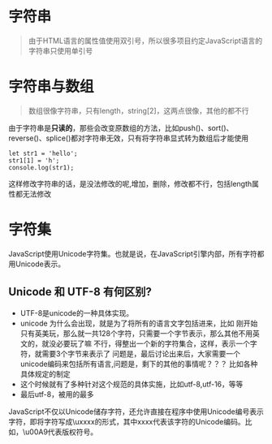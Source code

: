 # 字符串

> 由于HTML语言的属性值使用双引号，所以很多项目约定JavaScript语言的字符串只使用单引号

字符串与数组
============

> 数组很像字符串，只有length，string[2]，这两点很像，其他的都不行

由于字符串是**只读的**，那些会改变原数组的方法，比如push()、sort()、reverse()、splice()都对字符串无效，只有将字符串显式转为数组后才能使用

```
let str1 = 'hello';
str1[1] = 'h';
console.log(str1);
```
这样修改字符串的话，是没法修改的呢,增加，删除，修改都不行，包括length属性都无法修改





字符集
===========

JavaScript使用Unicode字符集。也就是说，在JavaScript引擎内部，所有字符都用Unicode表示。


Unicode 和 UTF-8 有何区别?
-----------------
* UTF-8是unicode的一种具体实现。
* unicode 为什么会出现，就是为了将所有的语言文字包括进来，比如
刚开始只有英美玩，那么就一共128个字符，只需要一个字节表示，那么其他不用英文的，就没必要玩了嘛
不行，得整出一个新的字符集合，这样，表示一个字符，就需要3个字节来表示了
问题是，最后讨论出来后，大家需要一个unicode编码来包括所有语言,问题是，剩下的其他的事情呢？？？
比如各种具体规定的制定
* 这个时候就有了多种针对这个规范的具体实施，比如utf-8,utf-16，等等
* 最后utf-8，被用的最多



JavaScript不仅以Unicode储存字符，还允许直接在程序中使用Unicode编号表示字符，即将字符写成\uxxxx的形式，其中xxxx代表该字符的Unicode编码。比如，\u00A9代表版权符号。








